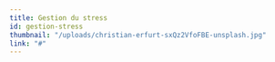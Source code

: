 ```yaml
---
title: Gestion du stress
id: gestion-stress
thumbnail: "/uploads/christian-erfurt-sxQz2VfoFBE-unsplash.jpg"
link: "#"
---
```

